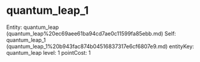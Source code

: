 # quantum_leap_1

Entity: quantum_leap (quantum_leap%20ec69aee61ba94cd7ae0c11599fa85ebb.md)
Self: quantum_leap_1 (quantum_leap_1%20b943fac874b04516837317e6cf6807e9.md)
entityKey: quantum_leap
level: 1
pointCost: 1

[](Untitled%20d90d1f6a1eeb42ff97081c03ac974f94.md)